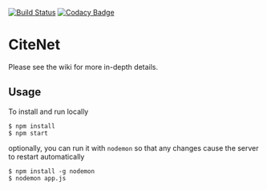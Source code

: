 [![Build Status](https://travis-ci.com/JohnGiorgi/citenet.svg?token=EUZJKa8zDUAWsAbyhiwg&branch=master)](https://travis-ci.com/JohnGiorgi/citenet)
[![Codacy Badge](https://api.codacy.com/project/badge/Grade/b30802de070143a2a6d24328cac01d36)](https://www.codacy.com?utm_source=github.com&amp;utm_medium=referral&amp;utm_content=JohnGiorgi/citenet&amp;utm_campaign=Badge_Grade)

# CiteNet

Please see the wiki for more in-depth details.

## Usage

To install and run locally

```
$ npm install
$ npm start
```

optionally, you can run it with `nodemon` so that any changes cause the server to restart automatically

```
$ npm install -g nodemon
$ nodemon app.js
```
